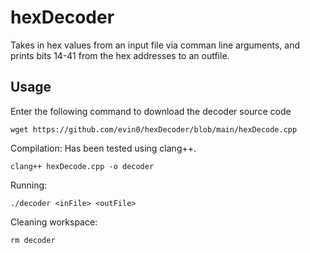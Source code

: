 # hexDecoder
Takes in hex values from an input file via comman line arguments, and
prints bits 14-41 from the hex addresses to an outfile.

## Usage
Enter the following command to download the decoder source code
```
wget https://github.com/evin0/hexDecoder/blob/main/hexDecode.cpp
```

Compilation:
Has been tested using clang++.
```
clang++ hexDecode.cpp -o decoder
```

Running:
```
./decoder <inFile> <outFile>
```

Cleaning workspace:
```
rm decoder
```
